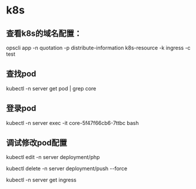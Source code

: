 # k8s

## 查看k8s的域名配置：

opscli app -n quotation -p distribute-information k8s-resource -k ingress -c test

## 查找pod

kubectl -n server get pod | grep core

## 登录pod
kubectl -n server exec -it core-5f47f66cb6-7ttbc bash

## 调试修改pod配置

kubectl edit -n server deployment/php

kubectl delete -n  server  deployment/push  --force

kubectl -n server get ingress


